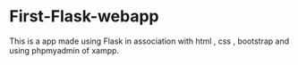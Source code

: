 # First-Flask-webapp
This is a app made using Flask in association with html , css , bootstrap and using phpmyadmin of xampp.
